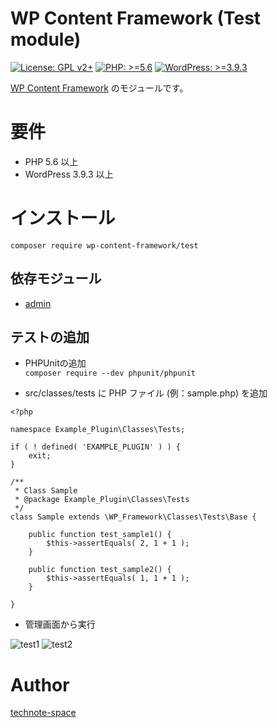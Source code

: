# WP Content Framework (Test module)

[![License: GPL v2+](https://img.shields.io/badge/License-GPL%20v2%2B-blue.svg)](http://www.gnu.org/licenses/gpl-2.0.html)
[![PHP: >=5.6](https://img.shields.io/badge/PHP-%3E%3D5.6-orange.svg)](http://php.net/)
[![WordPress: >=3.9.3](https://img.shields.io/badge/WordPress-%3E%3D3.9.3-brightgreen.svg)](https://wordpress.org/)

[WP Content Framework](https://github.com/wp-content-framework/core) のモジュールです。

# 要件
- PHP 5.6 以上
- WordPress 3.9.3 以上

# インストール

``` composer require wp-content-framework/test ```  

## 依存モジュール
* [admin](https://github.com/wp-content-framework/admin)  

## テストの追加

- PHPUnitの追加  
```composer require --dev phpunit/phpunit```

- src/classes/tests に PHP ファイル (例：sample.php) を追加
```
<?php

namespace Example_Plugin\Classes\Tests;

if ( ! defined( 'EXAMPLE_PLUGIN' ) ) {
	exit;
}

/**
 * Class Sample
 * @package Example_Plugin\Classes\Tests
 */
class Sample extends \WP_Framework\Classes\Tests\Base {

	public function test_sample1() {
		$this->assertEquals( 2, 1 + 1 );
	}

	public function test_sample2() {
		$this->assertEquals( 1, 1 + 1 );
	}

}
```

- 管理画面から実行

![test1](https://raw.githubusercontent.com/wp-content-framework/core/images/test1.png)
![test2](https://raw.githubusercontent.com/wp-content-framework/core/images/test2.png)

# Author

[technote-space](https://github.com/technote-space)
